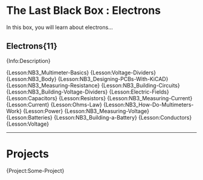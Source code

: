 # The Last Black Box : Electrons
In this box, you will learn about electrons...

## Electrons{11}
{Info:Description}

{Lesson:NB3_Multimeter-Basics}
{Lesson:Voltage-Dividers}
{Lesson:NB3_Body}
{Lesson:NB3_Designing-PCBs-With-KiCAD}
{Lesson:NB3_Measuring-Resistance}
{Lesson:NB3_Building-Circuits}
{Lesson:NB3_Building-Voltage-Dividers}
{Lesson:Electric-Fields}
{Lesson:Capacitors}
{Lesson:Resistors}
{Lesson:NB3_Measuring-Current}
{Lesson:Current}
{Lesson:Ohms-Law}
{Lesson:NB3_How-Do-Multimeters-Work}
{Lesson:Power}
{Lesson:NB3_Measuring-Voltage}
{Lesson:Batteries}
{Lesson:NB3_Building-a-Battery}
{Lesson:Conductors}
{Lesson:Voltage}

---

# Projects
{Project:Some-Project}
